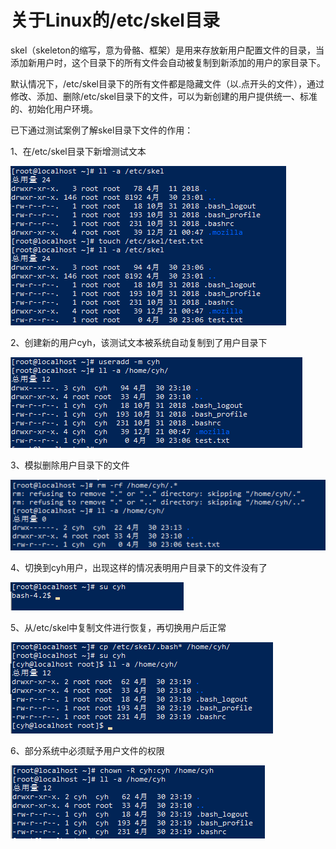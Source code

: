 # 关于Linux的/etc/skel目录

skel（skeleton的缩写，意为骨骼、框架）是用来存放新用户配置文件的目录，当添加新用户时，这个目录下的所有文件会自动被复制到新添加的用户的家目录下。

默认情况下，/etc/skel目录下的所有文件都是隐藏文件（以.点开头的文件），通过修改、添加、删除/etc/skel目录下的文件，可以为新创建的用户提供统一、标准的、初始化用户环境。

已下通过测试案例了解skel目录下文件的作用：

1、在/etc/skel目录下新增测试文本

![img](关于Linux的skel目录.assets/Image.png)

2、创建新的用户cyh，该测试文本被系统自动复制到了用户目录下

![img](关于Linux的skel目录.assets/Image(1).png)

3、模拟删除用户目录下的文件

![img](关于Linux的skel目录.assets/Image(2).png)

4、切换到cyh用户，出现这样的情况表明用户目录下的文件没有了

![img](关于Linux的skel目录.assets/Image(3).png)

5、从/etc/skel中复制文件进行恢复，再切换用户后正常

![img](关于Linux的skel目录.assets/Image(4).png)



6、部分系统中必须赋予用户文件的权限

![img](关于Linux的skel目录.assets/Image(5).png)